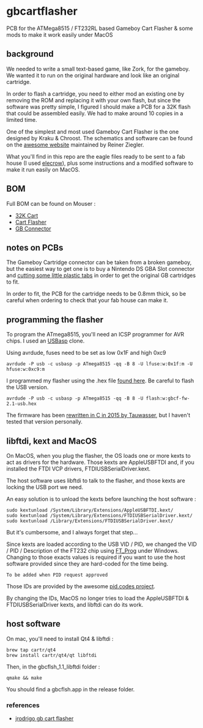 # gbcartflasher

PCB for the ATMega8515 / FT232RL based Gameboy Cart Flasher &amp; some mods to make it work easily under MacOS

## background

We needed to write a small text-based game, like Zork, for the gameboy. We wanted it to run on the original hardware and look like an original cartridge.

In order to flash a cartridge, you need to either mod an existing one by removing the ROM and replacing it with your own flash, but since the software was pretty simple, I figured I should make a PCB for a 32K flash that could be assembled easily. We had to make around 10 copies in a limited time.

One of the simplest and most used Gameboy Cart Flasher is the one designed by Kraku & Chroost. The schematics and software can be found on the [awesome website](http://www.reinerziegler.de/readplus.htm) maintained by Reiner Ziegler.

What you'll find in this repo are the eagle files ready to be sent to a fab house (I used [elecrow](https://www.elecrow.com/pcb-prototyping.html)), plus some instructions and a modified software to make it run easily on MacOS.

## BOM

Full BOM can be found on Mouser :
* [32K Cart](http://www.mouser.com/ProjectManager/ProjectDetail.aspx?AccessID=d0bee9d82e)
* [Cart Flasher](http://www.mouser.com/ProjectManager/ProjectDetail.aspx?AccessID=779e8e7766)
* [GB Connector](http://www.dx.com/p/repair-parts-replacement-gba-game-cart-slot-for-nds-lite-37787)

## notes on PCBs

The Gameboy Cartridge connector can be taken from a broken gameboy, but the easiest way to get one is to buy a Nintendo DS GBA Slot connector and [cutting some little plastic tabs](http://sudomod.com/old_forums/reply/771/) in order to get the original GB cartridges to fit.

In order to fit, the PCB for the cartridge needs to be 0.8mm thick, so be careful when ordering to check that your fab house can make it.

## programming the flasher

To program the ATmega8515, you'll need an ICSP programmer for AVR chips. I used an [USBasp](http://www.fischl.de/usbasp/) clone.

Using avrdude, fuses need to be set as low 0x1F and high 0xc9

```
avrdude -P usb -c usbasp -p ATmega8515 -qq -B 8 -U lfuse:w:0x1f:m -U hfuse:w:0xc9:m
````

I programmed my flasher using the .hex file [found here](http://www.reinerziegler.de/readplus.htm#GB_Flasher). Be careful to flash the USB version.

```
avrdude -P usb -c usbasp -p ATmega8515 -qq -B 8 -U flash:w:gbcf-fw-2.1-usb.hex
```

The firmware has been [rewritten in C in 2015 by Tauwasser](https://github.com/Tauwasser/GBCartFlasher), but I haven't tested that version personally.

## libftdi, kext and MacOS

On MacOS, when you plug the flasher, the OS loads one or more kexts to act as drivers for the hardware. Those kexts are AppleUSBFTDI and, if you installed the FTDI VCP drivers, FTDIUSBSerialDriver.kext.

The host software uses libftdi to talk to the flasher, and those kexts are locking the USB port we need.

An easy solution is to unload the kexts before launching the host software :

```
sudo kextunload /System/Library/Extensions/AppleUSBFTDI.kext/
sudo kextunload /System/Library/Extensions/FTDIUSBSerialDriver.kext/
sudo kextunload /Library/Extensions/FTDIUSBSerialDriver.kext/
```

But it's cumbersome, and I always forget that step...

Since kexts are loaded according to the USB VID / PID, we changed the VID / PID / Description of the FT232 chip using [FT_Prog](http://www.ftdichip.com/Support/Utilities.htm#FT_PROG) under Windows. Changing to those exacts values is required if you want to use the host software provided since they are hard-coded for the time being.

```
To be added when PID request approved
```

Those IDs are provided by the awesome [pid.codes project](http://pid.codes/).

By changing the IDs, MacOS no longer tries to load the AppleUSBFTDI & FTDIUSBSerialDriver kexts, and libftdi can do its work.

## host software

On mac, you'll need to install Qt4 & libftdi :

```
brew tap cartr/qt4
brew install cartr/qt4/qt libftdi
```

Then, in the gbcflsh_1.1_libftdi folder :

```
qmake && make
```

You should find a gbcflsh.app in the release folder.

### references
 * [jrodrigo gb cart flasher](http://www.jrodrigo.net/es/project/gameboy-cart-flasher/)